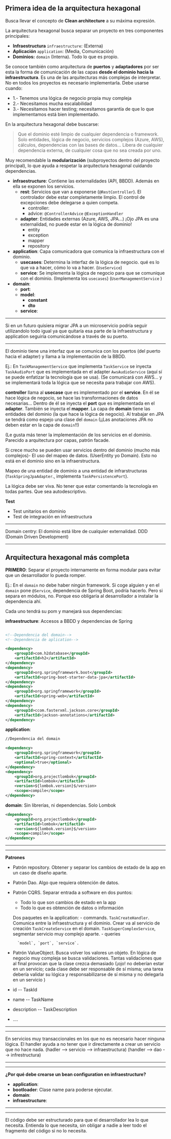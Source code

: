 
## Primera idea de la arquitectura hexagonal 

Busca llevar el concepto de **Clean architecture** a su máxima expresión.

La arquitectura hexagonal busca separar un proyecto en tres componentes principales:
- **Infraestructura** `infraestructure`: (Externa)
- **Aplicación** `application`: (Media, Comunicación)
- **Dominios:** `domain` (Interna). Todo lo que es propio. 

Se conoce también como arquitectura de **puertos** y **adaptadores** por ser esta la forma de comunicación de las capas **desde el dominio hacia la infraestructura**. 
Es una de las arquitecturas más complejas de interpretar. No en todos los proyectos es necesario implementarla. Debe usarse cuando:
- 1.- Tenemos una lógica de negocio propia muy compleja
- 2.- Necesitamos mucha escalabilidad
- 3.- Necesitamos hacer testing; necesitamos garantía de que lo que implementamos está bien implementado. 

En la arquitectura hexagonal debe buscarse:
> Que el dominio esté limpio de cualquier dependencia o framework. Solo entidades, lógica de negocio, servicios complejos (Azure, AWS), cálculos, dependencias con las bases de datos...
> Libera de cualquier dependencia externa, de cualquier cosa que no sea creada por uno. 

Muy recomendable la **modularización** (subproyectos dentro del proyecto principal), lo que ayuda a respetar la arquitectura hexagonal cuidando dependencias. 

- **infraestructure**: Contiene las externalidades (API, BBDD). Además en ella se exponen los servicios. 
	- **rest**: Servicios que van a exponerse (`@RestController`). El controlador debe estar completamente limpio. El control de excepciones debe delegarse a quien competa. 
		- controller:
		- advice:  `@ControllerAdvice`  `@ExceptionHandler`
	- **adapter**: Entidades externas (Azure, AWS, JPA...) ¡Ojo JPA es una externalidad, no puede estar en la lógica de dominio!
		- entity
		- exception
		- mapper
		- repository
- **application**: Capa comunicadora que comunica la infraestructura con el dominio.
	- **usecases**: Determina la interfaz de la lógica de negocio. qué es lo que va a hacer, cómo lo va a hacer. (`UseService`)
	- **service**: Se implementa la lógica de negocio para que se comunique con el dominio. (Implementa los `usecases`) (`UserManagementService` )
- **domain**: 
	- **port**: 
	-  **model**:
		- **constant**
		- **dto** 
	- **service**: 

---
Si en un futuro quisiera migrar JPA a un microservicio podría seguir utilizandolo todo igual ya que quitaría esa parte de la infraestructura y application seguiría comunicándose a través de su puerto. 

---

El dominio tiene una interfaz que se comunica con los puertos (del puerto hacia el adapter) y llama a la implementación de la BBDD. 

Ej.: En `TaskManagementService` que implementa `TaskService` se inyecta `TaskAudioPort` que es implementada en el adapter `AwsAudioService` (aquí sí se puede enfatizar la tecnología que se usa). (Se comunicará con AWS... y se implementará toda la lógica que se necesita para trabajar con AWS). 


**controller** llama al **usecase** que es implementado por el **service**. En él se hace lógica de negocio, se hace las transformaciones de datos necesarias...  Dentro de él se inyecta el **port** que es implementada en el **adapter**. También se inyecta el **mapper**.
La capa de **domain** tiene las entidades del dominio (la que hace la lógica de negocio). 
Al trabajar en JPA se tendrá como espejo una clase del `domain` (¡¡Las anotaciones JPA no deben estar en la capa de `domain`!!)

(Le gusta más tener la implementación de los servicios en el dominio. Parecido a arquitectura por capas, patrón facade. 

Si crece mucho se pueden usar servicios dentro del dominio (mucho más complejos)- 
El uso del mapeo de datos. (UserEntity yo Domain). Esto no está en el dominio sino en la infraerstructura. 

Mapeo de una entidad de dominio a una entidad de infrarstructuras (`TaskSpringJpaAdapter`., implementa `TaskPersistencePort`). 

La lógica debe ser viva. No tener que estar comentando la tecnología en todas partes. Que sea autodescriptivo. 


**Test**
- Test unitarios en dominio
- Test de integración en infraestructura

---

Domain centry: El dominio está libre de cualquier externalidad.
DDD (Domain Driven Development)

----

## Arquitectura hexagonal más completa

**PRIMERO**: Separar el proyecto internamente en forma modular para evitar que un desarrollador lo pueda romper.

Ej.: En el `domain` no debe haber ningún framework. Si coge alguien y en el `domain` pone `@Service`, dependencia de Spring Boot, podría hacerlo. Pero si separa en módulos, no. Porque eso obligaría al desarrollador a instalar la dependencia ahí. 

Cada uno tendrá su pom y manejará sus dependencias:

**infraestructure**: Accesos a BBDD y dependencias de Spring
```xml

<!--Dependencia del domain-->
<!--Dependencia de aplication-->

<dependency>
	<groupId>com.h2database</groupId>
	<artifactId>h2</artifactId>
</dependency>
<dependency>
	<groupId>org.springframework.boot</groupId>
	<artifactId>spring-boot-starter-data-jpa</artifactId>
</dependency>
<dependency>
	<groupId>org.springframework</groupId>
	<artifactId>spring-web</artifactId>
</dependency>
<dependency>
	<groupId>ccom.fasterxml.jackson.core</groupId>
	<artifactId>jackson-annotations</artifactId>
</dependency>
```

**application**: 
```xml
//Dependencia del domain

<dependency>
	<groupId>org.springframework</groupId>
	<artifactId>spring-context</artifactId>
	<optional>true</optional>
</dependency>
<dependency>
	<groupId>org.projectlombok</groupId>
	<artifactId>lombok</artifactId>
	<version>${lombok.version}$/version>
	<scope>compile</scope>
</dependency>
```


**domain**: Sin librerías, ni dependencias. Solo Lombok
```xml
<dependency>
	<groupId>org.projectlombok</groupId>
	<artifactId>lombok</artifactId>
	<version>${lombok.version}$/version>
	<scope>compile</scope>
</dependency>
```

----------------------
---------

**Patrones**
- Patrón repository. Obtener y separar los cambios de estado de la app en un caso de diseño aparte.

- Patrón Dao. Algo que requiera obtención de datos.

- Patrón CQRS. Separar entrada a software en dos puntos:
	- Todo lo que son cambios de estado en la app
	- Todo lo que es obtención de datos o información

	 Dos paquetes en la application:
		 - commands. `TaskCreateHandler`. Comunica entre la infraestructura y el dominio. Crear va al servicio de creación `TaskCreateService` en el domain. `TaskSuperComplexService`, segmentar servicio muy complejo aparte. 
		 - queries

		`model`, `port`, `service`.


- Patrón ValueObject. Busca volver los valores un objeto. En lógica de negocio muy compleja se busca validaciones. Tantas validaciones que al final provocan que la clase crezca demasiado (¡ojo! no deberían estar en un servicio; cada clase debe ser responsable de sí misma; una tarea debería  validar su lógica y responsabilizarse de sí misma y no delegarla en un servicio )
- id -- TaskId
- name -- TaskName
- description -- TaskDescription
- ....

---
----

En servicios muy transaccionales en los que no es necesario hacer ninguna lógica. El handler ayuda a no tener que ir directamente a crear un servicio que no hace nada. (hadler --> servicio --> infraestructura)
(handler --> dao --> infrestructura)


------------
----------

**¿Por qué debe crearse un bean configuration en infraestructure?**

- **application**: 
- **bootloader**: Clase name para poderse ejecutar. 
- **domain**: 
- **infraestructure**: 


----
-----

El código debe ser estructurado para que el desarrollador lea lo que necesita. Entienda lo que necesita, sin obligar a nadie a leer todo el fragmento del código si no lo necesita. 